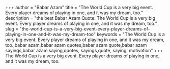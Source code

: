 +++
author = "Babar Azam"
title = "The World Cup is a very big event. Every player dreams of playing in one, and it was my dream, too."
description = "the best Babar Azam Quote: The World Cup is a very big event. Every player dreams of playing in one, and it was my dream, too."
slug = "the-world-cup-is-a-very-big-event-every-player-dreams-of-playing-in-one-and-it-was-my-dream-too"
keywords = "The World Cup is a very big event. Every player dreams of playing in one, and it was my dream, too.,babar azam,babar azam quotes,babar azam quote,babar azam sayings,babar azam saying,quotes, sayings,quote, saying, motivation"
+++
The World Cup is a very big event. Every player dreams of playing in one, and it was my dream, too.

